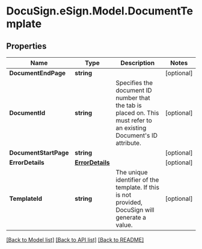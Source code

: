 # DocuSign.eSign.Model.DocumentTemplate
## Properties

Name | Type | Description | Notes
------------ | ------------- | ------------- | -------------
**DocumentEndPage** | **string** |  | [optional] 
**DocumentId** | **string** | Specifies the document ID number that the tab is placed on. This must refer to an existing Document&#39;s ID attribute. | [optional] 
**DocumentStartPage** | **string** |  | [optional] 
**ErrorDetails** | [**ErrorDetails**](ErrorDetails.md) |  | [optional] 
**TemplateId** | **string** | The unique identifier of the template. If this is not provided, DocuSign will generate a value.  | [optional] 

[[Back to Model list]](../README.md#documentation-for-models) [[Back to API list]](../README.md#documentation-for-api-endpoints) [[Back to README]](../README.md)

